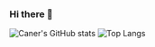 ### Hi there 👋
![Caner's GitHub stats](https://github-readme-stats-git-master-ahmet-caner-tats-projects.vercel.app/api?username=DonutMasta&show_icons=true&theme=merko)
![Top Langs](https://github-readme-stats-git-master-ahmet-caner-tats-projects.vercel.app/api/top-langs/?username=DonutMasta&hide=Jupyter%20Notebook&layout=compact&theme=merko)
<!--
**DonutMasta/DonutMasta** is a ✨ _special_ ✨ repository because its `README.md` (this file) appears on your GitHub profile.

Here are some ideas to get you started:

- 🔭 I’m currently working on ...
- 🌱 I’m currently learning ...
- 👯 I’m looking to collaborate on ...
- 🤔 I’m looking for help with ...
- 💬 Ask me about ...
- 📫 How to reach me: ...
- 😄 Pronouns: ...
- ⚡ Fun fact: ...
-->
